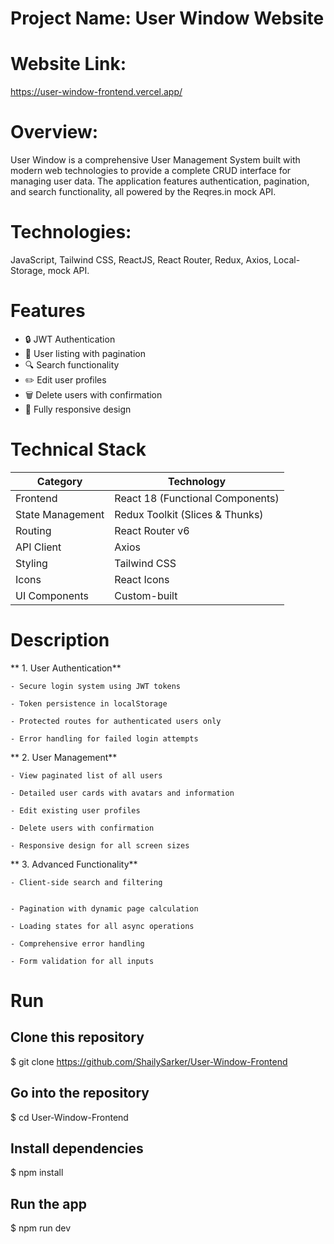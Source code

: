 # Project Name: User Window Website

# Website Link:
https://user-window-frontend.vercel.app/

# Overview:
User Window is a comprehensive User Management System built with modern web technologies to provide a complete CRUD interface for managing user data. The application features authentication, pagination, and search functionality, all powered by the Reqres.in mock API.

# Technologies:
JavaScript, Tailwind CSS, ReactJS, React Router, Redux, Axios, Local-Storage, mock API.

# Features

- 🔒 JWT Authentication
- 👥 User listing with pagination
- 🔍 Search functionality
- ✏️ Edit user profiles
- 🗑️ Delete users with confirmation
- 📱 Fully responsive design


# Technical Stack

| Category          | Technology                          |
|-------------------|-------------------------------------|
| Frontend          | React 18 (Functional Components)    |
| State Management  | Redux Toolkit (Slices & Thunks)     |
| Routing           | React Router v6                     |
| API Client        | Axios                               |
| Styling           | Tailwind CSS                        |
| Icons             | React Icons                         |
| UI Components     | Custom-built                        |

# Description

** 1. User Authentication**

    - Secure login system using JWT tokens

    - Token persistence in localStorage

    - Protected routes for authenticated users only

    - Error handling for failed login attempts

  
** 2. User Management**

    - View paginated list of all users

    - Detailed user cards with avatars and information

    - Edit existing user profiles

    - Delete users with confirmation

    - Responsive design for all screen sizes


** 3. Advanced Functionality**

    - Client-side search and filtering
  

    - Pagination with dynamic page calculation

    - Loading states for all async operations

    - Comprehensive error handling

    - Form validation for all inputs
  
# Run

## Clone this repository
$ git clone https://github.com/ShailySarker/User-Window-Frontend  

## Go into the repository
$ cd User-Window-Frontend

## Install dependencies
$ npm install

## Run the app
$ npm run dev